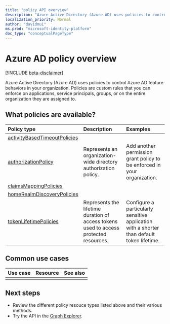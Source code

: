 ```yaml
---
title: "policy API overview"
description: "Azure Active Directory (Azure AD) uses policies to control Azure AD feature behaviors in your organization."
localization_priority: Normal
author: "davidmu1"
ms.prod: "microsoft-identity-platform"
doc_type: "conceptualPageType"
---
```


# Azure AD policy overview

[!INCLUDE [beta-disclaimer](../../includes/beta-disclaimer.md)]

Azure Active Directory (Azure AD) uses policies to control Azure AD feature behaviors in your organization. Policies are custom rules that you can enforce on applications, service principals, groups, or on the entire organization they are assigned to.

## What policies are available?

| Policy type       | Description | Examples |
|:-------------|:------------|:------------|
|[activityBasedTimeoutPolicies](activityBasedTimeoutPolicy.md)| | |
|[authorizationPolicy](authorizationpolicy.md)|Represents an organization-wide directory authorization policy. | Add another permission grant policy to be enforced in your organization.|
|[claimsMappingPolicies](claimsMappingPolicy.md)| | |
|[homeRealmDiscoveryPolicies](homeRealmDiscoveryPolicy.md)| | |
|[tokenLifetimePolicies](tokenlifetimepolicy.md)|Represents the lifetime duration of access tokens used to access protected resources.| Configure a particularly sensitive application with a shorter than default token lifetime.|

## Common use cases

| Use case    | Resource      | See also |
|:-------------|:------------|:------------|
| | | |

## Next steps

* Review the different policy resouce types listed above and their various methods.
* Try the API in the [Graph Explorer](https://developer.microsoft.com/graph/graph-explorer).
